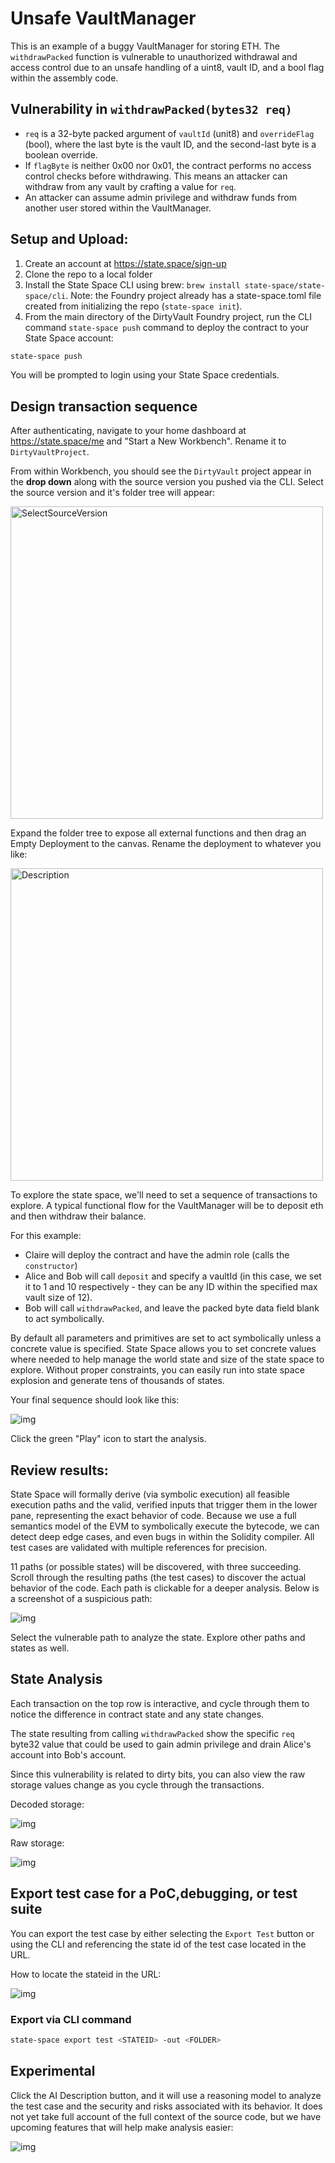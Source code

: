 # Unsafe VaultManager
This is an example of a buggy VaultManager for storing ETH. The `withdrawPacked` function is vulnerable to unauthorized withdrawal and access control due to an unsafe handling of a uint8, vault ID, and a bool flag within the assembly code. 

## Vulnerability in `withdrawPacked(bytes32 req)`

- `req` is a 32-byte packed argument of `vaultId` (unit8) and `overrideFlag` (bool), where the last byte is the vault ID, and the second-last byte is a boolean override. 
- If `flagByte` is neither 0x00 nor 0x01, the contract performs no access control checks before withdrawing. This means an attacker can withdraw from any vault by crafting a value for `req`.
- An attacker can assume admin privilege and withdraw funds from another user stored within the VaultManager.

## Setup and Upload:

1. Create an account at https://state.space/sign-up
2. Clone the repo to a local folder
3. Install the State Space CLI using brew: `brew install state-space/state-space/cli`. Note: the Foundry project already has a state-space.toml file created from initializing the repo (`state-space init`).
4. From the main directory of the DirtyVault Foundry project, run the CLI command `state-space push` command to deploy the contract to your State Space account:   

``` bash
state-space push
```

You will be prompted to login using your State Space credentials.


## Design transaction sequence

After authenticating, navigate to your home dashboard at https://state.space/me and "Start a New Workbench". Rename it to `DirtyVaultProject`. 

From within Workbench, you should see the `DirtyVault` project appear in the **drop down** along with the source version you pushed via the CLI. Select the source version and it's folder tree will appear:

<img src="./images/SelectSourceVersion.png" alt="SelectSourceVersion" width="500">


Expand the folder tree to expose all external functions and then drag an Empty Deployment to the canvas. Rename the deployment to whatever you like:



<img src="./images/DragDeployment.png" alt="Description" width="500">



To explore the state space, we'll need to set a sequence of transactions to explore. A typical functional flow for the VaultManager will be to deposit eth and then withdraw their balance. 

For this example:
- Claire will deploy the contract and have the admin role (calls the `constructor`)
- Alice and Bob will call `deposit` and specify a vaultId (in this case, we set it to 1 and 10 respectively - they can be any ID within the specified max vault size of 12). 
- Bob will call `withdrawPacked`, and leave the packed byte data field blank to act symbolically. 

By default all parameters and primitives are set to act symbolically unless a concrete value is specified. State Space allows you to set concrete values where needed to help manage the world state and size of the state space to explore. Without proper constraints, you can easily run into state space explosion and generate tens of thousands of states.

 Your final sequence should look like this:

![img](./images/Sequence.png)

Click the green "Play" icon to start the analysis. 


## Review results:

State Space will formally derive (via symbolic execution) all feasible execution paths and the valid, verified inputs that trigger them in the lower pane, representing the exact behavior of code. Because we use a full semantics model of the EVM to symbolically execute the bytecode, we can detect deep edge cases, and even bugs in within the Solidity compiler.  All test cases are validated with multiple references for precision. 

11 paths (or possible states) will be discovered, with three succeeding. Scroll through the resulting paths (the test cases) to discover the actual behavior of the code. Each path is clickable for a deeper analysis. Below is a screenshot of a suspicious path:


![img](./images/PathResults.png)


Select the vulnerable path to analyze the state. Explore other paths and states as well. 

## State Analysis

Each transaction on the top row is interactive, and cycle through them to notice the difference in contract state and any state changes. 

The state resulting from calling  `withdrawPacked` show the specific `req` byte32 value that could be used to gain admin privilege and drain Alice's account into Bob's account. 

Since this vulnerability is related to dirty bits, you can also view the raw storage values change as you cycle through the transactions. 

Decoded storage:

![img](./images/StateAnalysisBug.png)

Raw storage:

![img](./images/RawState.png)

## Export test case for a PoC,debugging, or test suite

You can export the test case by either selecting the `Export Test` button or using the CLI and referencing the state id of the test case located in the URL. 

How to locate the stateid in the URL:

![img](./images/stateid.png)

### Export via CLI command
```bash
state-space export test <STATEID> -out <FOLDER>
```

## Experimental

Click the AI Description button, and it will use a reasoning model to analyze the test case and the security and risks associated with its behavior. It does not yet take full account of the full context of the source code, but we have upcoming features that will help make analysis easier:

![img](./images/AIDescription.png)